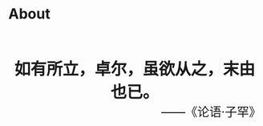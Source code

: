 # About



<br><br>

<div align="center" style="font-size:32px;font-weight:bold">
    如有所立，卓尔，虽欲从之，末由也已。
</div>
<div align="right" style="font-size:24px">
    ——《论语·子罕》
</div>

<br><br>



